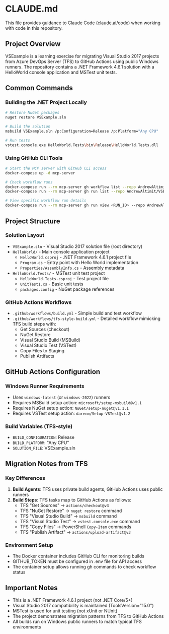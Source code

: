 # CLAUDE.md

This file provides guidance to Claude Code (claude.ai/code) when working with code in this repository.

## Project Overview
VSExample is a learning exercise for migrating Visual Studio 2017 projects from Azure DevOps Server (TFS) to GitHub Actions using public Windows runners. The repository contains a .NET Framework 4.6.1 solution with a HelloWorld console application and MSTest unit tests.

## Common Commands

### Building the .NET Project Locally
```bash
# Restore NuGet packages
nuget restore VSExample.sln

# Build the solution
msbuild VSExample.sln /p:Configuration=Release /p:Platform="Any CPU"

# Run tests
vstest.console.exe HelloWorld.Tests\bin\Release\HelloWorld.Tests.dll
```

### Using GitHub CLI Tools
```bash
# Start the MCP server with GitHub CLI access
docker-compose up -d mcp-server

# Check workflow runs
docker-compose run --rm mcp-server gh workflow list --repo AndrewAltimit/VSExample
docker-compose run --rm mcp-server gh run list --repo AndrewAltimit/VSExample

# View specific workflow run details
docker-compose run --rm mcp-server gh run view <RUN_ID> --repo AndrewAltimit/VSExample
```

## Project Structure

### Solution Layout
- `VSExample.sln` - Visual Studio 2017 solution file (root directory)
- `HelloWorld/` - Main console application project
  - `HelloWorld.csproj` - .NET Framework 4.6.1 project file
  - `Program.cs` - Entry point with Hello World implementation
  - `Properties/AssemblyInfo.cs` - Assembly metadata
- `HelloWorld.Tests/` - MSTest unit test project
  - `HelloWorld.Tests.csproj` - Test project file
  - `UnitTest1.cs` - Basic unit tests
  - `packages.config` - NuGet package references

### GitHub Actions Workflows
- `.github/workflows/build.yml` - Simple build and test workflow
- `.github/workflows/tfs-style-build.yml` - Detailed workflow mimicking TFS build steps with:
  - Get Sources (checkout)
  - NuGet Restore
  - Visual Studio Build (MSBuild)
  - Visual Studio Test (VSTest)
  - Copy Files to Staging
  - Publish Artifacts

## GitHub Actions Configuration

### Windows Runner Requirements
- Uses `windows-latest` (or `windows-2022`) runners
- Requires MSBuild setup action: `microsoft/setup-msbuild@v1.1`
- Requires NuGet setup action: `NuGet/setup-nuget@v1.1.1`
- Requires VSTest setup action: `darenm/Setup-VSTest@v1.2`

### Build Variables (TFS-style)
- `BUILD_CONFIGURATION`: Release
- `BUILD_PLATFORM`: "Any CPU"
- `SOLUTION_FILE`: VSExample.sln

## Migration Notes from TFS

### Key Differences
1. **Build Agents**: TFS uses private build agents, GitHub Actions uses public runners
2. **Build Steps**: TFS tasks map to GitHub Actions as follows:
   - TFS "Get Sources" → `actions/checkout@v3`
   - TFS "NuGet Restore" → `nuget restore` command
   - TFS "Visual Studio Build" → `msbuild` command
   - TFS "Visual Studio Test" → `vstest.console.exe` command
   - TFS "Copy Files" → PowerShell `Copy-Item` commands
   - TFS "Publish Artifact" → `actions/upload-artifact@v3`

### Environment Setup
- The Docker container includes GitHub CLI for monitoring builds
- GITHUB_TOKEN must be configured in .env file for API access
- The container setup allows running gh commands to check workflow status

## Important Notes

- This is a .NET Framework 4.6.1 project (not .NET Core/5+)
- Visual Studio 2017 compatibility is maintained (ToolsVersion="15.0")
- MSTest is used for unit testing (not xUnit or NUnit)
- The project demonstrates migration patterns from TFS to GitHub Actions
- All builds run on Windows public runners to match typical TFS environments